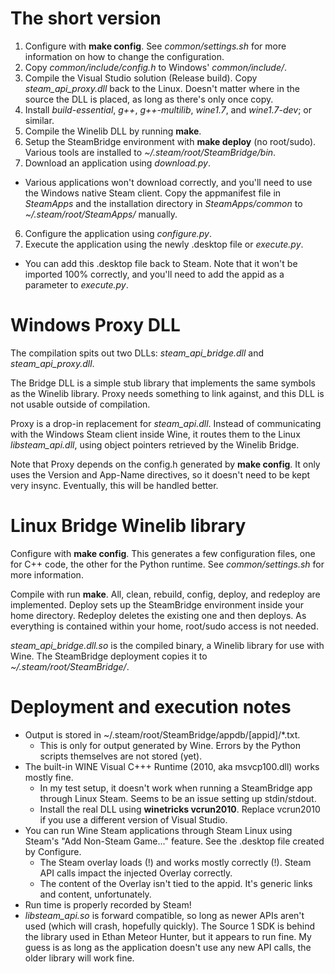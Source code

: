 # The short version

1. Configure with **make config**.  See *common/settings.sh* for more
information on how to change the configuration.
2. Copy *common/include/config.h* to Windows' *common/include/*.
3. Compile the Visual Studio solution (Release build).  Copy
*steam_api_proxy.dll* back to the Linux.  Doesn't matter where in the
source the DLL is placed, as long as there's only once copy.
4. Install *build-essential*, *g++*, *g++-multilib*, *wine1.7*, and
*wine1.7-dev*; or similar.
5. Compile the Winelib DLL by running **make**.
6. Setup the SteamBridge environment with **make deploy** (no root/sudo).
Various tools are installed to *~/.steam/root/SteamBridge/bin*.
7. Download an application using *download.py*.
  * Various applications won't download correctly, and you'll need
  to use the Windows native Steam client.  Copy the appmanifest file
  in *SteamApps* and the installation directory in *SteamApps/common*
  to *~/.steam/root/SteamApps/* manually.
6. Configure the application using *configure.py*.
7. Execute the application using the newly .desktop file or *execute.py*.
  * You can add this .desktop file back to Steam.  Note that it won't
    be imported 100% correctly, and you'll need to add the appid as a
    parameter to *execute.py*.

# Windows Proxy DLL

The compilation spits out two DLLs: *steam_api_bridge.dll* and
*steam_api_proxy.dll*.

The Bridge DLL is a simple stub library that implements the same symbols
as the Winelib library.  Proxy needs something to link against, and this
DLL is not usable outside of compilation.

Proxy is a drop-in replacement for *steam_api.dll*.  Instead of
communicating with the Windows Steam client inside Wine, it routes them
to the Linux *libsteam_api.dll*, using object pointers retrieved by the
Winelib Bridge.

Note that Proxy depends on the config.h generated by **make config**.
It only uses the Version and App-Name directives, so it doesn't need to be kept
very insync.  Eventually, this will be handled better.

# Linux Bridge Winelib library

Configure with **make config**.  This generates a few configuration files,
one for C++ code, the other for the Python runtime.  See
*common/settings.sh* for more information.

Compile with run **make**.  All, clean, rebuild, config, deploy, and
redeploy are implemented.  Deploy sets up the SteamBridge environment
inside your home directory.  Redeploy deletes the existing one and
then deploys.  As everything is contained within your home, root/sudo
access is not needed.

*steam_api_bridge.dll.so* is the compiled binary, a Winelib
library for use with Wine.  The SteamBridge deployment copies it to
*~/.steam/root/SteamBridge/*.

# Deployment and execution notes

* Output is stored in ~/.steam/root/SteamBridge/appdb/[appid]/\*.txt.
  * This is only for output generated by Wine.  Errors by the Python
    scripts themselves are not stored (yet).
* The built-in WINE Visual C+++ Runtime (2010, aka msvcp100.dll) works
  mostly fine.
  * In my test setup, it doesn't work when running a SteamBridge app
    through Linux Steam.  Seems to be an issue setting up stdin/stdout.
  * Install the real DLL using **winetricks vcrun2010**.  Replace
    vcrun2010 if you use a different version of Visual Studio.
* You can run Wine Steam applications through Steam Linux using Steam's
  "Add Non-Steam Game..." feature.  See the .desktop file created by
  Configure.
    * The Steam overlay loads (!) and works mostly correctly (!).
      Steam API calls impact the injected Overlay correctly.
    * The content of the Overlay isn't tied to the appid.  It's
      generic links and content, unfortunately.
* Run time is properly recorded by Steam!
* *libsteam_api.so* is forward compatible, so long as newer APIs aren't
  used (which will crash, hopefully quickly).  The Source 1 SDK is behind
  the library used in Ethan Meteor Hunter, but it appears to run fine.
  My guess is as long as the application doesn't use any new API calls,
  the older library will work fine.

